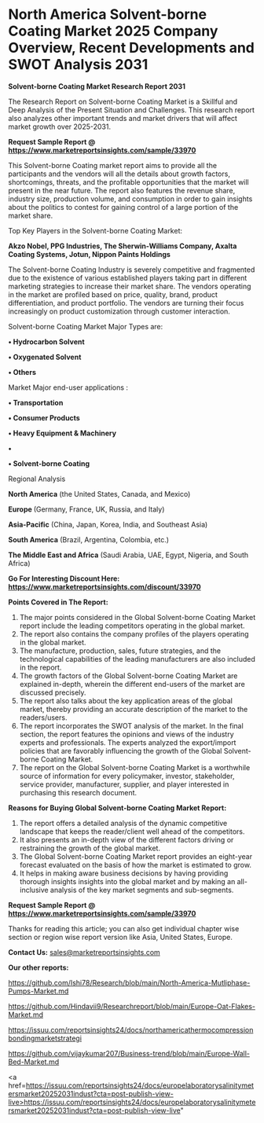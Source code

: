 # North America Solvent-borne Coating Market 2025 Company Overview, Recent Developments and SWOT Analysis 2031

<strong>Solvent-borne Coating Market Research Report 2031</strong>

The Research Report on Solvent-borne Coating Market is a Skillful and Deep Analysis of the Present Situation and Challenges. This research report also analyzes other important trends and market drivers that will affect market growth over 2025-2031.

<strong>Request Sample Report @ <a href=https://www.marketreportsinsights.com/sample/33970>https://www.marketreportsinsights.com/sample/33970</a></strong>

This Solvent-borne Coating market report aims to provide all the participants and the vendors will all the details about growth factors, shortcomings, threats, and the profitable opportunities that the market will present in the near future. The report also features the revenue share, industry size, production volume, and consumption in order to gain insights about the politics to contest for gaining control of a large portion of the market share.

Top Key Players in the Solvent-borne Coating Market:

<strong>Akzo Nobel, PPG Industries, The Sherwin-Williams Company, Axalta Coating Systems, Jotun, Nippon Paints Holdings</strong>

The Solvent-borne Coating Industry is severely competitive and fragmented due to the existence of various established players taking part in different marketing strategies to increase their market share. The vendors operating in the market are profiled based on price, quality, brand, product differentiation, and product portfolio. The vendors are turning their focus increasingly on product customization through customer interaction.

Solvent-borne Coating Market Major Types are:

<strong>•  Hydrocarbon Solvent

•  Oxygenated Solvent

•  Others</strong>

Market Major end-user applications :

<strong>•  Transportation

•  Consumer Products

•  Heavy Equipment & Machinery

•  

•  Solvent-borne Coating</strong>

Regional Analysis

</u><strong><b>North America</b></strong> (the United States, Canada, and Mexico)

<strong><b>Europe </b></strong>(Germany, France, UK, Russia, and Italy)

<strong><b>Asia-Pacific</b></strong> (China, Japan, Korea, India, and Southeast Asia)

<strong><b>South America</b></strong> (Brazil, Argentina, Colombia, etc.)

<strong><b>The Middle East and Africa</b></strong> (Saudi Arabia, UAE, Egypt, Nigeria, and South Africa)

<strong>Go For Interesting Discount Here: <a href=https://www.marketreportsinsights.com/discount/33970>https://www.marketreportsinsights.com/discount/33970</a></strong>

<strong>Points Covered in The Report:</strong>
<ol>
  <li>The major points considered in the Global Solvent-borne Coating Market report include the leading competitors operating in the global market.</li>
  <li>The report also contains the company profiles of the players operating in the global market.</li>
  <li>The manufacture, production, sales, future strategies, and the technological capabilities of the leading manufacturers are also included in the report.</li>
  <li>The growth factors of the Global Solvent-borne Coating Market are explained in-depth, wherein the different end-users of the market are discussed precisely.</li>
  <li>The report also talks about the key application areas of the global market, thereby providing an accurate description of the market to the readers/users.</li>
  <li>The report incorporates the SWOT analysis of the market. In the final section, the report features the opinions and views of the industry experts and professionals. The experts analyzed the export/import policies that are favorably influencing the growth of the Global Solvent-borne Coating Market.</li>
  <li>The report on the Global Solvent-borne Coating Market is a worthwhile source of information for every policymaker, investor, stakeholder, service provider, manufacturer, supplier, and player interested in purchasing this research document.</li>
</ol>
<strong>Reasons for Buying Global Solvent-borne Coating Market Report:</strong>

<ol>
  <li>The report offers a detailed analysis of the dynamic competitive landscape that keeps the reader/client well ahead of the competitors.</li>
  <li>It also presents an in-depth view of the different factors driving or restraining the growth of the global market.</li>
  <li>The Global Solvent-borne Coating Market report provides an eight-year forecast evaluated on the basis of how the market is estimated to grow.</li>
  <li>It helps in making aware business decisions by having providing thorough insights insights into the global market and by making an all-inclusive analysis of the key market segments and sub-segments.</li>
</ol>
<strong>Request Sample Report @ <a href=https://www.marketreportsinsights.com/sample/33970>https://www.marketreportsinsights.com/sample/33970</a></strong>


Thanks for reading this article; you can also get individual chapter wise section or region wise report version like Asia, United States, Europe.

<strong>Contact Us:</strong>
sales@marketreportsinsights.com

<strong>Our other reports:</strong>

<a href=https://github.com/Ishi78/Research/blob/main/North-America-Mutliphase-Pumps-Market.md>https://github.com/Ishi78/Research/blob/main/North-America-Mutliphase-Pumps-Market.md</a>

<a href=https://github.com/Hindavii9/Researchreport/blob/main/Europe-Oat-Flakes-Market.md>https://github.com/Hindavii9/Researchreport/blob/main/Europe-Oat-Flakes-Market.md</a>

<a href=https://issuu.com/reportsinsights24/docs/northamericathermocompressionbondingmarketstrategi>https://issuu.com/reportsinsights24/docs/northamericathermocompressionbondingmarketstrategi</a>

<a href=https://github.com/vijaykumar207/Business-trend/blob/main/Europe-Wall-Bed-Market.md>https://github.com/vijaykumar207/Business-trend/blob/main/Europe-Wall-Bed-Market.md</a>

<a href=https://issuu.com/reportsinsights24/docs/europelaboratorysalinitymetersmarket20252031indust?cta=post-publish-view-live>https://issuu.com/reportsinsights24/docs/europelaboratorysalinitymetersmarket20252031indust?cta=post-publish-view-live</a>"
